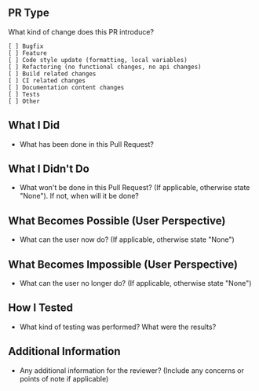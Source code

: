 <!-- Thank you for submitting a Pull Request. Please:
* Associate an issue with the Pull Request.
* Ensure that the code is up-to-date with the `main` branch.
* Include a description of the proposed changes and how to test them.
-->

<!-- To enable us to quickly review and accept your pull requests, always create one pull request per issue and link the issue in the pull request. ***Never merge multiple requests in one unless they have the same root cause.*** Be sure to follow our Coding Guidelines and keep code changes as ***small*** as possible. Avoid pure formatting changes to code that has not been modified otherwise. Pull requests should contain tests whenever possible. (https://github.com/microsoft/vscode/wiki/How-to-Contribute#pull-requests)
-->

## PR Type

What kind of change does this PR introduce?

```
[ ] Bugfix
[ ] Feature
[ ] Code style update (formatting, local variables)
[ ] Refactoring (no functional changes, no api changes)
[ ] Build related changes
[ ] CI related changes
[ ] Documentation content changes
[ ] Tests
[ ] Other
```

## What I Did

* What has been done in this Pull Request?

## What I Didn't Do

* What won't be done in this Pull Request? (If applicable, otherwise state "None"). If not, when will it be done?

## What Becomes Possible (User Perspective)

* What can the user now do? (If applicable, otherwise state "None")

## What Becomes Impossible (User Perspective)

* What can the user no longer do? (If applicable, otherwise state "None")

## How I Tested

* What kind of testing was performed? What were the results?

## Additional Information

* Any additional information for the reviewer? (Include any concerns or points of note if applicable)

